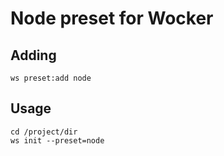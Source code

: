 # Node preset for Wocker


## Adding

```shell
ws preset:add node
```


## Usage

```shell
cd /project/dir
ws init --preset=node
```
